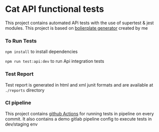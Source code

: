 # Cat API functional tests 

This project contains automated APi tests with the use of supertest & jest modules.
This project is based on [bolierplate generator](https://www.npmjs.com/package/@zen-qa/generator-api-tests) created by me 

### To Run Tests
`npm install` to install dependencies

`npm run test:api:dev` to run Api integration tests

### Test Report
Test report is generated in html and xml junit formats and are available at `./reports` directory

### CI pipeline
This project contains [github Actions](https://github.com/dineshk-qa/cat.api.tests/actions) for running tests in pipeline on every commit.
It also contains a demo gitlab pipeline config to execute tests in dev/staging env
